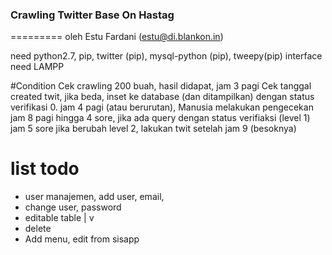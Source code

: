### Crawling Twitter Base On Hastag
=========
oleh Estu Fardani (estu@di.blankon.in)

need python2.7, pip, twitter (pip), mysql-python (pip), tweepy(pip)
interface need LAMPP

#Condition
Cek crawling 200 buah, hasil didapat, jam 3 pagi
Cek tanggal created twit, jika beda, inset ke database (dan ditampilkan) dengan status verifikasi 0. jam 4 pagi (atau berurutan),
Manusia melakukan pengecekan jam 8 pagi hingga 4 sore,
jika ada query dengan status verifiaksi (level 1) jam 5 sore
jika berubah level 2, lakukan twit setelah jam 9 (besoknya)

# list todo
* user manajemen,
add user, email,
* change user, password
* editable table | v
* delete
* Add menu, edit from sisapp